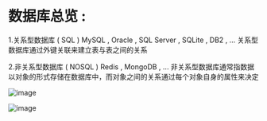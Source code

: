 # 数据库总览 :

1.关系型数据库 ( SQL )
MySQL , Oracle , SQL Server , SQLite , DB2 , ...
关系型数据库通过外键关联来建立表与表之间的关系

2.非关系型数据库 ( NOSQL )
Redis , MongoDB , ...
非关系型数据库通常指数据以对象的形式存储在数据库中，而对象之间的关系通过每个对象自身的属性来决定

![image](https://user-images.githubusercontent.com/75358006/135716940-37312a55-13a5-42d0-a1fd-0597517c1809.png)

![image](https://user-images.githubusercontent.com/75358006/135768552-e89fcebf-1809-4fde-96f8-6a5c413e9a96.png)
